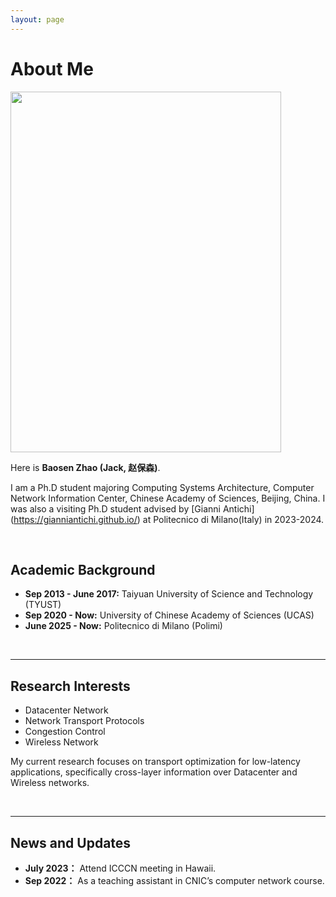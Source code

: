 ```yaml
---
layout: page
---
```


# About Me

<img src="https://jackmygreat.github.io/zhaobaosen.jpg" class="floatpic" width="433" height="577">

Here is **Baosen Zhao (Jack, 赵保森)**.

I am a Ph.D student majoring Computing Systems Architecture, Computer Network Information Center, Chinese Academy of Sciences, Beijing, China. I was also a visiting Ph.D student advised by [Gianni Antichi] (https://gianniantichi.github.io/)  at Politecnico di Milano(Italy)  in 2023-2024.


<br>

## Academic Background

- **Sep 2013 - June 2017:**  Taiyuan University of Science and Technology (TYUST)
- **Sep 2020 - Now:** University of Chinese Academy of Sciences (UCAS)
- **June 2025 - Now:** Politecnico di Milano (Polimi)

<br>

---

## Research Interests

- Datacenter Network
- Network Transport Protocols
- Congestion Control
- Wireless Network

My current research focuses on transport optimization for low-latency applications, specifically cross-layer information over Datacenter and Wireless networks.

<br>

---

## News and Updates

- **July 2023：** Attend ICCCN meeting in Hawaii.
- **Sep 2022：** As a teaching assistant in CNIC’s computer network course.